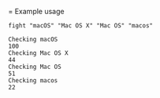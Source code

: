 = Example usage

```
fight "macOS" "Mac OS X" "Mac OS" "macos"

Checking macOS
100
Checking Mac OS X
44
Checking Mac OS
51
Checking macos
22
```
